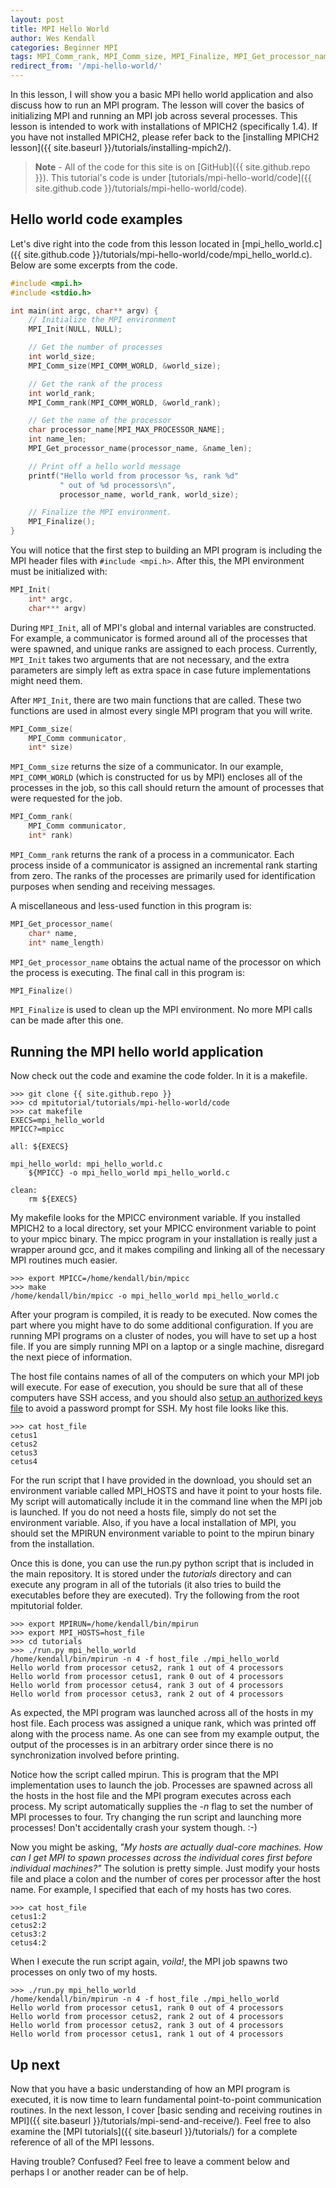 ```yaml
---
layout: post
title: MPI Hello World
author: Wes Kendall
categories: Beginner MPI
tags: MPI_Comm_rank, MPI_Comm_size, MPI_Finalize, MPI_Get_processor_name, MPI_Init
redirect_from: '/mpi-hello-world/'
---
```


In this lesson, I will show you a basic MPI hello world application and also discuss how to run an MPI program. The lesson will cover the basics of initializing MPI and running an MPI job across several processes. This lesson is intended to work with installations of MPICH2 (specifically 1.4). If you have not installed MPICH2, please refer back to the [installing MPICH2 lesson]({{ site.baseurl }}/tutorials/installing-mpich2/).

> **Note** - All of the code for this site is on [GitHub]({{ site.github.repo }}). This tutorial's code is under [tutorials/mpi-hello-world/code]({{ site.github.code }}/tutorials/mpi-hello-world/code).

## Hello world code examples
Let's dive right into the code from this lesson located in [mpi_hello_world.c]({{ site.github.code }}/tutorials/mpi-hello-world/code/mpi_hello_world.c). Below are some excerpts from the code.

```cpp
#include <mpi.h>
#include <stdio.h>

int main(int argc, char** argv) {
    // Initialize the MPI environment
    MPI_Init(NULL, NULL);

    // Get the number of processes
    int world_size;
    MPI_Comm_size(MPI_COMM_WORLD, &world_size);

    // Get the rank of the process
    int world_rank;
    MPI_Comm_rank(MPI_COMM_WORLD, &world_rank);

    // Get the name of the processor
    char processor_name[MPI_MAX_PROCESSOR_NAME];
    int name_len;
    MPI_Get_processor_name(processor_name, &name_len);

    // Print off a hello world message
    printf("Hello world from processor %s, rank %d"
           " out of %d processors\n",
           processor_name, world_rank, world_size);

    // Finalize the MPI environment.
    MPI_Finalize();
}
```

You will notice that the first step to building an MPI program is including the MPI header files with `#include <mpi.h>`. After this, the MPI environment must be initialized with:

```cpp
MPI_Init(
    int* argc,
    char*** argv)
```

During `MPI_Init`, all of MPI's global and internal variables are constructed. For example, a communicator is formed around all of the processes that were spawned, and unique ranks are assigned to each process. Currently, `MPI_Init` takes two arguments that are not necessary, and the extra parameters are simply left as extra space in case future implementations might need them.

After `MPI_Init`, there are two main functions that are called. These two functions are used in almost every single MPI program that you will write.

```cpp
MPI_Comm_size(
    MPI_Comm communicator,
    int* size)
```

`MPI_Comm_size` returns the size of a communicator. In our example, `MPI_COMM_WORLD` (which is constructed for us by MPI) encloses all of the processes in the job, so this call should return the amount of processes that were requested for the job.

```cpp
MPI_Comm_rank(
    MPI_Comm communicator,
    int* rank)
```

`MPI_Comm_rank` returns the rank of a process in a communicator. Each process inside of a communicator is assigned an incremental rank starting from zero. The ranks of the processes are primarily used for identification purposes when sending and receiving messages.

A miscellaneous and less-used function in this program is:

```cpp
MPI_Get_processor_name(
    char* name,
    int* name_length)
```

`MPI_Get_processor_name` obtains the actual name of the processor on which the process is executing. The final call in this program is:

```cpp
MPI_Finalize()
```

`MPI_Finalize` is used to clean up the MPI environment. No more MPI calls can be made after this one.

## Running the MPI hello world application
Now check out the code and examine the code folder. In it is a makefile.

```
>>> git clone {{ site.github.repo }}
>>> cd mpitutorial/tutorials/mpi-hello-world/code
>>> cat makefile
EXECS=mpi_hello_world
MPICC?=mpicc

all: ${EXECS}

mpi_hello_world: mpi_hello_world.c
    ${MPICC} -o mpi_hello_world mpi_hello_world.c

clean:
    rm ${EXECS}
```

My makefile looks for the MPICC environment variable. If you installed MPICH2 to a local directory, set your MPICC environment variable to point to your mpicc binary. The mpicc program in your installation is really just a wrapper around gcc, and it makes compiling and linking all of the necessary MPI routines much easier.

```
>>> export MPICC=/home/kendall/bin/mpicc
>>> make
/home/kendall/bin/mpicc -o mpi_hello_world mpi_hello_world.c
```

After your program is compiled, it is ready to be executed. Now comes the part where you might have to do some additional configuration. If you are running MPI programs on a cluster of nodes, you will have to set up a host file. If you are simply running MPI on a laptop or a single machine, disregard the next piece of information.

The host file contains names of all of the computers on which your MPI job will execute. For ease of execution, you should be sure that all of these computers have SSH access, and you should also [setup an authorized keys file](http://www.eng.cam.ac.uk/help/jpmg/ssh/authorized_keys_howto.html) to avoid a password prompt for SSH. My host file looks like this.

```
>>> cat host_file
cetus1
cetus2
cetus3
cetus4
```

For the run script that I have provided in the download, you should set an environment variable called MPI_HOSTS and have it point to your hosts file. My script will automatically include it in the command line when the MPI job is launched. If you do not need a hosts file, simply do not set the environment variable. Also, if you have a local installation of MPI, you should set the MPIRUN environment variable to point to the mpirun binary from the installation.

Once this is done, you can use the run.py python script that is included in the main repository. It is stored under the *tutorials* directory and can execute any program in all of the tutorials (it also tries to build the executables before they are executed). Try the following from the root mpitutorial folder.

```
>>> export MPIRUN=/home/kendall/bin/mpirun
>>> export MPI_HOSTS=host_file
>>> cd tutorials
>>> ./run.py mpi_hello_world
/home/kendall/bin/mpirun -n 4 -f host_file ./mpi_hello_world
Hello world from processor cetus2, rank 1 out of 4 processors
Hello world from processor cetus1, rank 0 out of 4 processors
Hello world from processor cetus4, rank 3 out of 4 processors
Hello world from processor cetus3, rank 2 out of 4 processors
```

As expected, the MPI program was launched across all of the hosts in my host file. Each process was assigned a unique rank, which was printed off along with the process name. As one can see from my example output, the output of the processes is in an arbitrary order since there is no synchronization involved before printing.

Notice how the script called mpirun. This is program that the MPI implementation uses to launch the job. Processes are spawned across all the hosts in the host file and the MPI program executes across each process. My script automatically supplies the *-n* flag to set the number of MPI processes to four. Try changing the run script and launching more processes! Don't accidentally crash your system though. :-)

Now you might be asking, *"My hosts are actually dual-core machines. How can I get MPI to spawn processes across the individual cores first before individual machines?"* The solution is pretty simple. Just modify your hosts file and place a colon and the number of cores per processor after the host name. For example, I specified that each of my hosts has two cores.

```
>>> cat host_file
cetus1:2
cetus2:2
cetus3:2
cetus4:2
```

When I execute the run script again, *voila!*, the MPI job spawns two processes on only two of my hosts.

```
>>> ./run.py mpi_hello_world
/home/kendall/bin/mpirun -n 4 -f host_file ./mpi_hello_world
Hello world from processor cetus1, rank 0 out of 4 processors
Hello world from processor cetus2, rank 2 out of 4 processors
Hello world from processor cetus2, rank 3 out of 4 processors
Hello world from processor cetus1, rank 1 out of 4 processors
```

## Up next
Now that you have a basic understanding of how an MPI program is executed, it is now time to learn fundamental point-to-point communication routines. In the next lesson, I cover [basic sending and receiving routines in MPI]({{ site.baseurl }}/tutorials/mpi-send-and-receive/). Feel free to also examine the [MPI tutorials]({{ site.baseurl }}/tutorials/) for a complete reference of all of the MPI lessons.

Having trouble? Confused? Feel free to leave a comment below and perhaps I or another reader can be of help.
